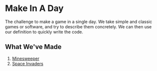 # Make In A Day
The challenge to make a game in a single day.
We take simple and classic games or software, and try to describe them concretely.
We can then use our definition to quickly write the code.

## What We've Made
1. [Minesweeper](https://dev.to/chigbeef_77/make-in-a-day-minesweeper-2kj5)
2. [Space Invaders](https://dev.to/chigbeef_77/make-in-a-day-space-invaders-421h)
